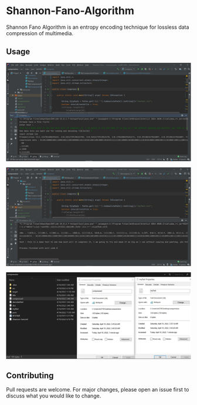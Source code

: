 # Shannon-Fano-Algorithm

Shannon Fano Algorithm is an entropy encoding technique for lossless data compression of multimedia.

## Usage

![first step](https://github.com/iLyasLarhdid/Shannon-Fano-Algorithm/blob/master/src/main/resources/imgs/01.JPG?raw=true)

![first step](https://github.com/iLyasLarhdid/Shannon-Fano-Algorithm/blob/master/src/main/resources/imgs/02.JPG?raw=true)

![first step](https://github.com/iLyasLarhdid/Shannon-Fano-Algorithm/blob/master/src/main/resources/imgs/03.JPG?raw=true)


## Contributing
Pull requests are welcome. For major changes, please open an issue first to discuss what you would like to change.
